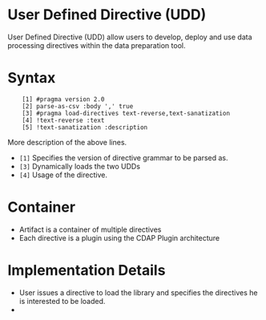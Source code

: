 # User Defined Directive (UDD)

User Defined Directive (UDD) allow users to develop, deploy and use
data processing directives within the data preparation tool.

# Syntax

```
    [1] #pragma version 2.0
    [2] parse-as-csv :body ',' true
    [3] #pragma load-directives text-reverse,text-sanatization
    [4] !text-reverse :text
    [5] !text-sanatization :description
```

More description of the above lines. 

  * `[1]` Specifies the version of directive grammar to be parsed as. 
  * `[3]` Dynamically loads the two UDDs 
  * `[4]` Usage of the directive.


# Container

* Artifact is a container of multiple directives
* Each directive is a plugin using the CDAP Plugin architecture

# Implementation Details

* User issues a directive to load the library and specifies the
  directives he is interested to be loaded.
*
